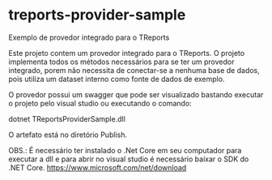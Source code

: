 # treports-provider-sample
Exemplo de provedor integrado para o TReports

Este projeto contem um provedor integrado para o TReports. O projeto implementa todos os métodos necessários para se ter um provedor integrado, 
porem não necessita de conectar-se a nenhuma base de dados, pois utiliza um dataset interno como fonte de dados de exemplo.

O provedor possui um swagger que pode ser visualizado bastando executar o projeto pelo visual studio ou executando o comando:

dotnet TReportsProviderSample.dll

O artefato está no diretório Publish.

OBS.: É necessário ter instalado o .Net Core em seu computador para executar a dll e para abrir no visual studio é necessário baixar o SDK do .NET Core.
https://www.microsoft.com/net/download

